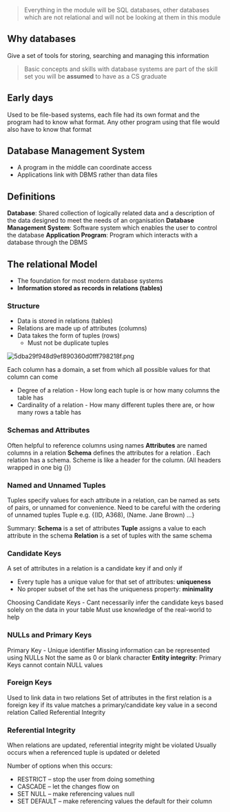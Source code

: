 > Everything in the module will be SQL databases, other databases which are not relational and will not be looking at them in this module

## Why databases
Give a set of tools for storing, searching and managing this information
> Basic concepts and skills with database systems are part of the skill set you will be **assumed** to have as a CS graduate

## Early days
Used to be file-based systems, each file had its own format and the program had to know what format. Any other program using that file would also have to know that format

## Database Management System
- A program in the middle can coordinate access
- Applications link with DBMS rather than data files

## Definitions
**Database**: Shared collection of logically related data and a description of the data designed to meet the needs of an organisation
**Database Management System**: Software system which enables the user to control the database
**Application Program**: Program which interacts with a database through the DBMS 

## The relational Model
- The foundation for most modern database systems
- **Information stored as records in relations (tables)**

### Structure
- Data is stored in relations (tables)
- Relations are made up of attributes (columns)
- Data takes the form of tuples (rows) 
	- Must not be duplicate tuples

![5dba29f948d9ef890360d0fff798218f.png](../_resources/5dba29f948d9ef890360d0fff798218f.png)

Each column has a domain, a set from which all possible values for that column can come

- Degree of a relation - How long each tuple is or how many columns the table has
- Cardinality of a relation - How many different tuples there are, or how many rows a table has

### Schemas and Attributes
Often helpful to reference columns using names
**Attributes** are named columns in a relation
**Schema** defines the attributes for a relation . Each relation has a schema. Scheme is like a header for the column. (All headers wrapped in one big {})

### Named and Unnamed Tuples
Tuples specify values for each attribute in a relation, can be named as sets of pairs, or unnamed for convenience.
Need to be careful with the ordering of unnamed tuples
Tuple e.g. {(ID, A368), (Name. Jane Brown) ...}

Summary:
**Schema** is a set of attributes
**Tuple** assigns a value to each attribute in the schema
**Relation** is a set of tuples with the same schema

### Candidate Keys
A set of attributes in a relation is a candidate key if and only if
- Every tuple has a unique value for that set of attributes: **uniqueness**
- No proper subset of the set has the uniqueness property: **minimality**

Choosing Candidate Keys - Cant necessarily infer the candidate keys based solely on the data in your table
Must use knowledge of the real-world to help

### NULLs and Primary Keys
Primary Key - Unique identifier 
Missing information can be represented using NULLs
Not the same as 0 or blank character
**Entity integrity**: Primary Keys cannot contain NULL values

### Foreign Keys
Used to link data in two relations
Set of attributes in the first relation is a foreign key if its value matches a primary/candidate key value in a second relation
Called Referential Integrity

### Referential Integrity
When relations are updated, referential integrity might be violated
Usually occurs when a referenced tuple is updated or deleted

Number of options when this occurs:
- RESTRICT – stop the user from doing something
- CASCADE – let the changes flow on
- SET NULL – make referencing values null
- SET DEFAULT – make referencing values the default for their column